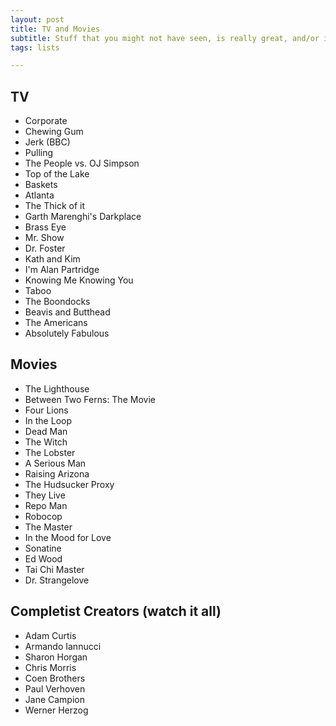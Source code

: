 ```yaml
---
layout: post
title: TV and Movies
subtitle: Stuff that you might not have seen, is really great, and/or is worth a re-watching.
tags: lists

---
```

## TV

* Corporate
* Chewing Gum
* Jerk (BBC)
* Pulling
* The People vs. OJ Simpson
* Top of the Lake
* Baskets
* Atlanta
* The Thick of it
* Garth Marenghi's Darkplace
* Brass Eye
* Mr. Show
* Dr. Foster
* Kath and Kim
* I'm Alan Partridge
* Knowing Me Knowing You
* Taboo
* The Boondocks
* Beavis and Butthead
* The Americans
* Absolutely Fabulous

## **Movies**

* The Lighthouse
* Between Two Ferns: The Movie
* Four Lions
* In the Loop
* Dead Man
* The Witch
* The Lobster
* A Serious Man
* Raising Arizona
* The Hudsucker Proxy
* They Live
* Repo Man
* Robocop
* The Master
* In the Mood for Love
* Sonatine
* Ed Wood
* Tai Chi Master
* Dr. Strangelove

## **Completist Creators (watch it all)**

* Adam Curtis
* Armando Iannucci
* Sharon Horgan
* Chris Morris
* Coen Brothers
* Paul Verhoven
* Jane Campion
* Werner Herzog